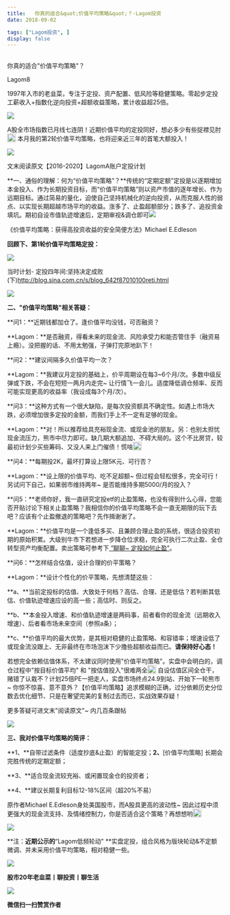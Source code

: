 ```yaml
---
title:   你真的适合&quot;价值平均策略&quot;？-Lagom投资
date: 2018-09-02

tags: ["Lagom投资", ]
display: false
---
```



## 



你真的适合&quot;价值平均策略&quot;？




Lagom8




1997年入市的老韭菜，专注于定投、资产配置、低风险等稳健策略。零起步定投工薪收入+指数化逆向投资+超额收益策略，累计收益超25倍。




<img class="" data-copyright="0" data-ratio="0.05776173285198556" data-s="300,640" src="https://mmbiz.qpic.cn/mmbiz_png/ZB4WjgjLjJW3KtDibicU3BB1HNQ9lDS2M5oGRnchkNPRzYsc0Ua6CIu7rZH3vAficcBEPYHU9ZTPqkic1sicT8CaxQQ/640?wx_fmt=png" data-type="png" data-w="554" style=""/>

A股全市场指数已月线七连阴！近期价值平均的定投同好，想必多少有些捉襟见肘<img src="https://res.wx.qq.com/mpres/htmledition/images/icon/common/emotion_panel/smiley/smiley_27.png" data-ratio="1" data-w="20" style="display:inline-block;width:20px;vertical-align:text-bottom;"/>&nbsp;本月我的第2轮价值平均策略，也将迎来近三年的首笔大额投入！

<img class="" data-copyright="0" data-ratio="0.8161648177496038" data-s="300,640" src="https://mmbiz.qpic.cn/mmbiz_png/ZB4WjgjLjJViaPexllgjQ9SvEje2aCnicO5O2cy3lLKKQHuvjEibp95QnicWdu6m6ibnLUhqUQUzloicK3qv0VV59ekA/640?wx_fmt=png" data-type="png" data-w="631" style=""/>

文末阅读原文【2016-2020】LagomA账户定投计划



**一、通俗的理解：何为“价值平均策略”？**传统的“定期定额”定投是以逐期增加本金投入、作为长期投资目标，而“价值平均策略”则以资产市值的逐年增长、作为远期目标。通过简易的量化，迫使自己坚持机械化的逆向投资，从而克服人性的弱点、以实现长期超越市场平均的收益。涨多了、止盈超额部分；跌多了、追投资金填坑。期初自设市值轨迹增速后，定期审视&amp;调仓即可<img class="" data-copyright="0" data-ratio="0.7592592592592593" data-s="300,640" src="https://mmbiz.qpic.cn/mmbiz_png/ZB4WjgjLjJViaPexllgjQ9SvEje2aCnicOWHaR5lRvHONfKIVU1sJtAdQNN77lQgXGqLHhUQUBD8TEk9xtpEjWHw/640?wx_fmt=png" data-type="png" data-w="594"/>

《价值平均策略：获得高投资收益的安全简便方法》Michael E.Edleson



**回顾下、第1轮价值平均策略定投：**

<img class="" data-copyright="0" data-ratio="0.5721003134796239" data-s="300,640" src="https://mmbiz.qpic.cn/mmbiz_png/ZB4WjgjLjJViaPexllgjQ9SvEje2aCnicOtq6bynMTxxOFy49FPwLwEua2frrO20Yg0E2rCCSj6hic0Z00mq4uhPA/640?wx_fmt=png" data-type="png" data-w="638" style=""/>

当时计划- 定投四年间:坚持决定成败(下)http://blog.sina.com.cn/s/blog_642f87010100reti.html

<img class="" data-copyright="0" data-ratio="0.05776173285198556" data-s="300,640" src="https://mmbiz.qpic.cn/mmbiz_png/ZB4WjgjLjJW3KtDibicU3BB1HNQ9lDS2M5oGRnchkNPRzYsc0Ua6CIu7rZH3vAficcBEPYHU9ZTPqkic1sicT8CaxQQ/640?wx_fmt=png" data-type="png" data-w="554" style=""/>

**二、"价值平均策略"相关答疑：**

**问1：**近期钱都加仓了。逢价值平均没钱，可否融资？

**Lagom：**是否融资，得看未来的现金流、风险承受力和能否管住手（融资易上瘾）。没把握的话、不用太勉强，子弹打完原地趴下！



**问2：**建议间隔多久价值平均一次？

**Lagom：**我建议月定投的基础上，价平周期设在每3~6个月/次。多数中级反弹或下跌，不会在短短一两月内走完~ 让行情飞一会儿。适度降低调仓频率、反而可能实现更高的收益率（我设成每3个月/次）。



**问3：**这种方式有一个很大缺陷，是每次投资额具不确定性。如遇上市场大跌，必须增加很多定投的金额，而我们手上不一定有足够的现金。

**Lagom：**对！所以推荐给具充裕现金流、或现金池的朋友。另：也别太担忧现金流压力，熊市中尽力即可。缺几期大额追加、不碍大局的。这个不比房贷，较最初计划少买些筹码、又没人来上门催债！慌啥<img src="https://res.wx.qq.com/mpres/htmledition/images/icon/common/emotion_panel/smiley/smiley_4.png" data-ratio="1" data-w="20" style="display:inline-block;width:20px;vertical-align:text-bottom;"/>



**问4：**每期投2K，最坏打算设上限5K元、可行否？

**Lagom：**设上限的价值平均、吃不足超额~ 但过程会轻松很多，完全可行！另试问下自己，如果弱市维持两年~ 是否能维持多期5000/月的投入？



**问5：**老师你好，我一直研究定投etf的止盈策略，也没有得到什么心得，您能否开贴讨论下相关止盈策略？我相信你的价值平均策略不会一直无期限的玩下去吧？应该有个止盈撤退的策略吧？先作揖谢谢了。

**Lagom：**价值平均是一个逢低多买、且兼顾合理止盈的系统，很适合投资初期的原始积累。大级别牛市下若想进一步降仓位求稳，完全可执行二次止盈、全仓转型资产均衡配置。卖出策略可参考下[ “聊聊~ 定投如何止盈”](http://mp.weixin.qq.com/s?__biz=MzI3MDQ2NjY2Mw==&amp;mid=2247483686&amp;idx=1&amp;sn=157115c6bedf12cf225ff1280eeb3fba&amp;chksm=ead1ea2edda66338b08117cc9ebbe7c85afd942ff01bb2bf610d924c6e25c7b60bfa6cc5e2fe&amp;scene=21#wechat_redirect)。

**问6：**怎样结合估值，设计合理的价平策略？

**Lagom：**设计个性化的价平策略，先想清楚这些：

**a、**当前定投标的估值、大致处于何档？高估、合理、还是低估？若判断其低估、价值轨迹增速应设的高一些；高估时、则反之。

**b、**本金投入增速、和价值轨迹增速是两码事，前者看你的现金流（远期收入增速）、后者看市场未来空间（参照a条）；

**c、**价值平均的最大优势，是其相对稳健的止盈策略、和容错率；增速设低了或现金流没跟上、无非最终在市场泡沫下少撸些超额收益而已。**请保持好心态！**



若想完全依赖估值体系，不太建议同时使用"价值平均策略"。实盘中会明白的，调仓过程中"按目标价值平均" 和 "按估值投入"很难两全<img src="https://res.wx.qq.com/mpres/htmledition/images/icon/common/emotion_panel/smiley/smiley_13.png" data-ratio="1" data-w="20" style="display:inline-block;width:20px;vertical-align:text-bottom;"/>&nbsp;自设估值区间全仓干，赌错了认栽不？计划25倍PE一把走人，实盘市场终点24.9到站、开始下一轮熊市~ 你惊不惊喜、意不意外？【价值平均策略】追求模糊的正确，过分依赖历史分位数去优化细节、只是在奢望完美的复制过去而已，实战效果存疑！



更多答疑可进文末"阅读原文"~ 内几百条跟帖

<img class="" data-copyright="0" data-ratio="0.05776173285198556" data-s="300,640" src="https://mmbiz.qpic.cn/mmbiz_png/ZB4WjgjLjJW3KtDibicU3BB1HNQ9lDS2M5oGRnchkNPRzYsc0Ua6CIu7rZH3vAficcBEPYHU9ZTPqkic1sicT8CaxQQ/640?wx_fmt=png" data-type="png" data-w="554" style=""/>



**三、我对价值平均策略的简评：**

**1、**自带过滤条件（适度抄底&amp;止盈）的智能定投；**2、**[价值平均策略] 长期会完胜传统的定期定额；

**3、**适合现金流较充裕、或闲置现金仓的投资者；

**4、**建议长期复利目标12-18%区间（超20%不易）



原作者Michael E.Edleson身处美国股市，而A股具更高的波动性~&nbsp;因此过程中须更强大的现金流支持、及情绪控制力，你是否适合这个策略？再想想哟<img src="https://res.wx.qq.com/mpres/htmledition/images/icon/common/emotion_panel/smiley/smiley_4.png" data-ratio="1" data-w="20" style="display:inline-block;width:20px;vertical-align:text-bottom;"/>

<img class="" data-copyright="0" data-ratio="1.25" data-s="300,640" src="https://mmbiz.qpic.cn/mmbiz_jpg/ZB4WjgjLjJViaPexllgjQ9SvEje2aCnicOFAAeDkdpVWYtetTia9ibzqOdtQMca4ibS757z1ZvO5VOmrRr3tspKnbfA/640?wx_fmt=jpeg" data-type="jpeg" data-w="400" style=""/>



**注：**近期公示的**“Lagom低频轮动"&nbsp;**实盘定投，组合风格为版块轮动&amp;不定额微调、并未采用价值平均策略，相对稳健一些。

<img class="" data-copyright="0" data-ratio="0.05776173285198556" data-s="300,640" src="https://mmbiz.qpic.cn/mmbiz_png/ZB4WjgjLjJW3KtDibicU3BB1HNQ9lDS2M5oGRnchkNPRzYsc0Ua6CIu7rZH3vAficcBEPYHU9ZTPqkic1sicT8CaxQQ/640?wx_fmt=png" data-type="png" data-w="554" style=""/>



**股市20年老韭菜丨聊投资丨聊生活**

<img class="" data-copyright="0" data-ratio="0.390625" data-s="300,640" src="https://mmbiz.qpic.cn/mmbiz_png/ZB4WjgjLjJW3KtDibicU3BB1HNQ9lDS2M5AHEoeiaz0dQ4NfIRjBMuXvyJn8dXWm7ftklb0xqheiaMia0zbkyMJiaKzA/640?wx_fmt=png" data-type="png" data-w="640"/>




**微信扫一扫赞赏作者**